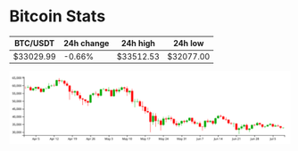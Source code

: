 # Bitcoin Stats

BTC/USDT|24h change|24h high|24h low|
|---|---|---|---|
|$33029.99|-0.66%|$33512.53|$32077.00|

<img src="./chart.svg">
